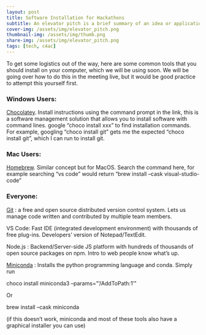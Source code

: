 ```yaml
---
layout: post
title: Software Installation for Hackathons
subtitle: An elevator pitch is a brief summary of an idea or application that explains its concepts in a short amount of time. 
cover-img: /assets/img/elevator_pitch.png
thumbnail-img: /assets/img/thumb.png
share-img: /assets/img/elevator_pitch.png
tags: [tech, c4ac]
---
```


To get some logistics out of the way, here are some common tools that you should install on your computer, which we will be using soon. We will be going over how to do this in the meeting live, but it would be good practice to attempt this yourself first.

### Windows Users:

[Chocolatey](https://chocolatey.org/install). Install instructions using the command prompt in the link, this is a software management solution that allows you to install software with command lines. google “choco install xxx” to find installation commands. For example, googling “choco install git” gets me the expected “choco install git”, which I can run to install git.

### Mac Users:

[Homebrew](https://brew.sh/). Similar concept but for MacOS. Search the command here, for example searching “vs code” would return “brew install –cask visual-studio-code”

### Everyone:

[Git](https://community.chocolatey.org/packages/git) : a free and open source distributed version control system. Lets us manage code written and contributed by multiple team members.

VS Code: Fast IDE (integrated development environment) with thousands of free plug-ins. Developers’ version of Notepad/TextEdit.

Node.js : Backend/Server-side JS platform with hundreds of thousands of open source packages on npm. Intro to web people know what’s up.

[Miniconda](https://community.chocolatey.org/packages/miniconda3) : Installs the python programming language and conda. Simply run 

choco install miniconda3 –params=”‘/AddToPath:1′” 

Or 

brew install –cask  miniconda 

(if this doesn’t work, miniconda and most of these tools also have a graphical installer you can use)